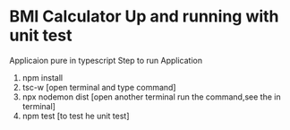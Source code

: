# BMI Calculator Up and running with unit test

Applicaion pure in typescript
Step to run Application

1. npm install
2. tsc-w [open terminal and type command]
3. npx nodemon dist [open another terminal run the command,see the in terminal]
4. npm test [to test he unit test]

